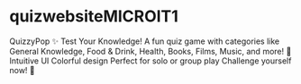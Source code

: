 # quizwebsiteMICROIT1
QuizzyPop ✨ Test Your Knowledge!  A fun quiz game with categories like General Knowledge, Food &amp; Drink, Health, Books, Films, Music, and more! 🎉  Intuitive UI Colorful design Perfect for solo or group play Challenge yourself now! 🧠
